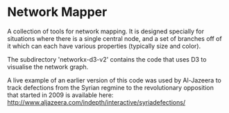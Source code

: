 # Network Mapper

A collection of tools for network mapping. It is designed specially for situations where there is a single central node, and a set of branches off of it which can each have various properties (typically size and color).

The subdirectory 'networkx-d3-v2' contains the code that uses D3 to visualise the network graph.

A live example of an earlier version of this code was used by Al-Jazeera to track defections from the Syrian regmine to the revolutionary opposition that started in 2009 is available here:
http://www.aljazeera.com/indepth/interactive/syriadefections/
